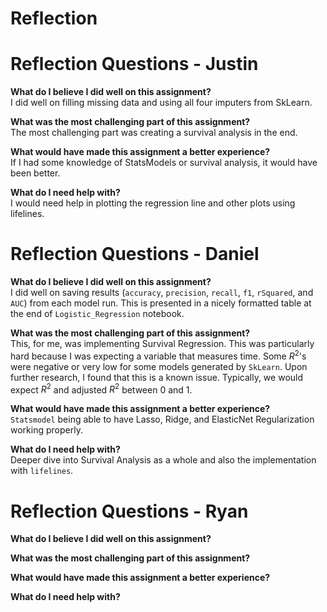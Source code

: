 # Reflection










# Reflection Questions - Justin
**What do I believe I did well on this assignment?**  
I did well on filling missing data and using all four imputers from SkLearn.

**What was the most challenging part of this assignment?**  
The most challenging part was creating a survival analysis in the end.

**What would have made this assignment a better experience?**  
If I had some knowledge of StatsModels or survival analysis, it would have been better.

**What do I need help with?**  
I would need help in plotting the regression line and other plots using lifelines.

# Reflection Questions - Daniel
**What do I believe I did well on this assignment?**  
I did well on saving results (`accuracy`, `precision`, `recall`, `f1`, `rSquared`, and `AUC`) from each model run. This is presented in a nicely formatted table at the end of `Logistic_Regression` notebook.  

**What was the most challenging part of this assignment?**  
This, for me, was implementing Survival Regression. This was particularly hard because I was expecting a variable that measures time. Some $R^2$'s were negative or very low for some models generated by `SkLearn`. Upon further research, I found that this is a known issue. Typically, we would expect $R^2$ and adjusted $R^2$ between 0 and 1.

**What would have made this assignment a better experience?**  
`Statsmodel` being able to have Lasso, Ridge, and ElasticNet Regularization working properly.

**What do I need help with?**   
Deeper dive into Survival Analysis as a whole and also the implementation with `lifelines`.


# Reflection Questions - Ryan

**What do I believe I did well on this assignment?**  

**What was the most challenging part of this assignment?**  

**What would have made this assignment a better experience?**

**What do I need help with?**